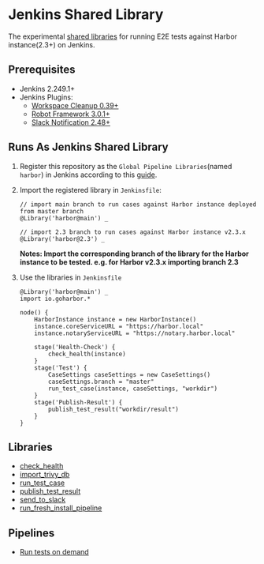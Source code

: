 # Jenkins Shared Library
The experimental [shared libraries](https://www.jenkins.io/doc/book/pipeline/shared-libraries/) for running E2E tests against Harbor instance(2.3+) on Jenkins.

## Prerequisites
- Jenkins 2.249.1+
- Jenkins Plugins:
  - [Workspace Cleanup 0.39+](https://plugins.jenkins.io/ws-cleanup/)
  - [Robot Framework 3.0.1+](https://plugins.jenkins.io/robot/)
  - [Slack Notification 2.48+](https://plugins.jenkins.io/slack/)

## Runs As Jenkins Shared Library
1. Register this repository as the `Global Pipeline Libraries`(named `harbor`) in Jenkins according to this [guide](https://www.jenkins.io/doc/book/pipeline/shared-libraries/#global-shared-libraries).
2. Import the registered library in `Jenkinsfile`:
    ```
    // import main branch to run cases against Harbor instance deployed from master branch
    @Library('harbor@main') _
    
   // import 2.3 branch to run cases against Harbor instance v2.3.x
    @Library('harbor@2.3') _
    ```
   **Notes: Import the corresponding branch of the library for the Harbor instance to be tested. e.g. for Harbor v2.3.x importing branch 2.3**
   
3. Use the libraries in `Jenkinsfile`
    ```
    @Library('harbor@main') _
    import io.goharbor.*
    
    node() {
        HarborInstance instance = new HarborInstance()
        instance.coreServiceURL = "https://harbor.local"
        instance.notaryServiceURL = "https://notary.harbor.local"
    
        stage('Health-Check') {
            check_health(instance)
        }
        stage('Test') {
            CaseSettings caseSettings = new CaseSettings()
            caseSettings.branch = "master"
            run_test_case(instance, caseSettings, "workdir")
        }
        stage('Publish-Result') {
            publish_test_result("workdir/result")
        }
    }
    ```

## Libraries
- [check_health](./vars/check_health.groovy)
- [import_trivy_db](./vars/import_trivy_db.groovy)
- [run_test_case](./vars/run_test_case.groovy)
- [publish_test_result](./vars/publish_test_result.groovy)
- [send_to_slack](./vars/send_to_slack.groovy)
- [run_fresh_install_pipeline](./vars/run_fresh_install_pipeline.groovy)

## Pipelines
- [Run tests on demand](./pipelines/e2e_test_on_demand)


